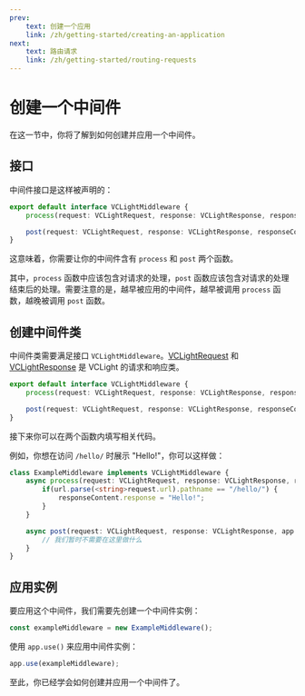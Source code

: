 ```yaml
---
prev:
    text: 创建一个应用
    link: /zh/getting-started/creating-an-application
next:
    text: 路由请求
    link: /zh/getting-started/routing-requests
---
```


# 创建一个中间件

在这一节中，你将了解到如何创建并应用一个中间件。

## 接口

中间件接口是这样被声明的：

```Typescript
export default interface VCLightMiddleware {
    process(request: VCLightRequest, response: VCLightResponse, responseContent: VCLightResponse, app: VCLight): Promise<void>;

    post(request: VCLightRequest, response: VCLightResponse, responseContent: VCLightResponse, app: VCLight): Promise<void>;
}
```

这意味着，你需要让你的中间件含有 `process` 和 `post` 两个函数。

其中，`process` 函数中应该包含对请求的处理，`post` 函数应该包含对请求的处理结束后的处理。需要注意的是，越早被应用的中间件，越早被调用 `process` 函数，越晚被调用 `post` 函数。


## 创建中间件类

中间件类需要满足接口 `VCLightMiddleware`。[VCLightRequest](../../reference/vclight-request) 和 [VCLightResponse](../../reference/vclight-response) 是 VCLight 的请求和响应类。

```Typescript
export default interface VCLightMiddleware {
    process(request: VCLightRequest, response: VCLightResponse, responseContent: VCLightResponse, app: VCLightApp): Promise<void>;

    post(request: VCLightRequest, response: VCLightResponse, responseContent: VCLightResponse, app: VCLightApp): Promise<void>;
}
```

接下来你可以在两个函数内填写相关代码。

例如，你想在访问 `/hello/` 时展示 "Hello!"，你可以这样做：

```Typescript
class ExampleMiddleware implements VCLightMiddleware {
    async process(request: VCLightRequest, response: VCLightResponse, responseContent: Response, app: VCLightApp): Promise<void> {
        if(url.parse(<string>request.url).pathname == "/hello/") {
            responseContent.response = "Hello!";
        }
    }

    async post(request: VCLightRequest, response: VCLightResponse, app: VCLightApp): Promise<void> {
        // 我们暂时不需要在这里做什么
    }
}
```

## 应用实例

要应用这个中间件，我们需要先创建一个中间件实例：

```Typescript
const exampleMiddleware = new ExampleMiddleware();
```

使用 `app.use()` 来应用中间件实例：

```Typescript
app.use(exampleMiddleware);
```

至此，你已经学会如何创建并应用一个中间件了。
